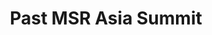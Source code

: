 ---
title: Past MSR Asia Summit
feature_text: |
 
feature_image: "/assets/wallpic.jpeg"
excerpt: "A demo of Markdown and HTML includes"
# aside: true
---